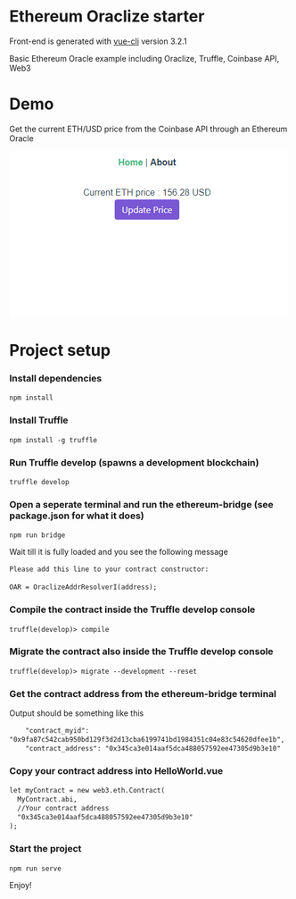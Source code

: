 # Ethereum Oraclize starter

Front-end is generated with [vue-cli](https://github.com/vuejs/vue-cli) version 3.2.1

Basic Ethereum Oracle example including Oraclize, Truffle, Coinbase API, Web3

# Demo
Get the current ETH/USD price from the Coinbase API through an Ethereum Oracle 

![](demo.gif)

# Project setup

### Install dependencies
```
npm install
```

### Install Truffle
```
npm install -g truffle 
```

### Run Truffle develop (spawns a development blockchain)
```
truffle develop
```

### Open a seperate terminal and run the ethereum-bridge (see package.json for what it does)
```
npm run bridge
```
Wait till it is fully loaded and you see the following message

```
Please add this line to your contract constructor:

OAR = OraclizeAddrResolverI(address);
```

### Compile the contract inside the Truffle develop console
```
truffle(develop)> compile
```
### Migrate the contract also inside the Truffle develop console
```
truffle(develop)> migrate --development --reset
```

### Get the contract address from the ethereum-bridge terminal
Output should be something like this
```
    "contract_myid": "0x9fa87c542cab950bd129f3d2d13cba6199741bd1984351c04e83c54620dfee1b",
    "contract_address": "0x345ca3e014aaf5dca488057592ee47305d9b3e10"
```

### Copy your contract address into HelloWorld.vue
```
let myContract = new web3.eth.Contract(
  MyContract.abi,
  //Your contract address
  "0x345ca3e014aaf5dca488057592ee47305d9b3e10"
);
```

### Start the project
```
npm run serve
```

Enjoy!
